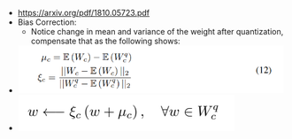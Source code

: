 - https://arxiv.org/pdf/1810.05723.pdf
- Bias Correction:
	- Notice change in mean and variance of the weight after quantization, compensate that as the following shows:
- ![image.png](../assets/image_1705316476299_0.png)
- ![image.png](../assets/image_1705316466996_0.png)
